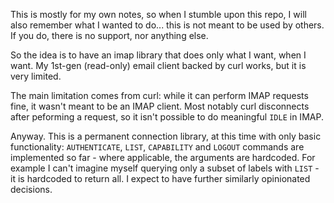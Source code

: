This is mostly for my own notes, so when I stumble upon this repo, I will
also remember what I wanted to do... this is not meant to be used by others.
If you do, there is no support, nor anything else.

So the idea is to have an imap library that does only what I want, when I want.
My 1st-gen (read-only) email client backed by curl works, but it is very limited.

The main limitation comes from curl: while it can perform IMAP requests fine, it
wasn't meant to be an IMAP client. Most notably curl disconnects after peforming
a request, so it isn't possible to do meaningful `IDLE` in IMAP.

Anyway. This is a permanent connection library, at this time with only basic
functionality: `AUTHENTICATE`, `LIST`, `CAPABILITY` and `LOGOUT` commands are
implemented so far - where applicable, the arguments are hardcoded. For example
I can't imagine myself querying only a subset of labels with `LIST` - it is 
hardcoded to return all. I expect to have further similarly opinionated decisions.


